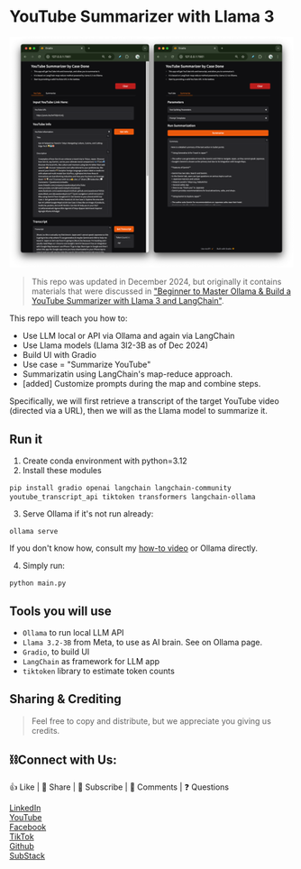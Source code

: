 # YouTube Summarizer with Llama 3

![UI example](./docs/UI%20example.png)

> This repo was updated in December 2024, but originally it contains materials that were discussed in ["Beginner to Master Ollama & Build a YouTube Summarizer with Llama 3 and LangChain"](https://www.youtube.com/live/NMObj5tBKX4?utm_source=github&utm_medium=github-readme).

This repo will teach you how to:
- Use LLM local or API via Ollama and again via LangChain
- Use Llama models (Llama 3l2-3B as of Dec 2024)
- Build UI with Gradio
- Use case = "Summarize YouTube"
- Summarizatin using LangChain's map-reduce approach.
- [added] Customize prompts during the map and combine steps.

Specifically, we will first retrieve a transcript of the target YouTube video (directed via a URL), then we will as the Llama model to summarize it.

## Run it
1. Create conda environment with python=3.12
2. Install these modules

```
pip install gradio openai langchain langchain-community youtube_transcript_api tiktoken transformers langchain-ollama
```
3. Serve Ollama if it's not run already:
```shell
ollama serve
```
If you don't know how, consult my [how-to video](https://www.youtube.com/watch?v=NMObj5tBKX4&t=1786s&utm_source=github&utm_medium=github-readme) or Ollama directly.

4. Simply run:
```shell
python main.py
```

## Tools you will use
- `Ollama` to run local LLM API
- `Llama 3.2-3B` from Meta, to use as AI brain. See on Ollama page.
- `Gradio`, to build UI
- `LangChain` as framework for LLM app
- `tiktoken` library to estimate token counts

## Sharing & Crediting

> Feel free to copy and distribute, but we appreciate you giving us credits.


## ⛓️Connect with Us:

👍 Like | 🔗 Share | 📢 Subscribe | 💬 Comments | ❓ Questions

[LinkedIn](www.linkedin.com/company/casedonebyai) <br>
[YouTube](www.youtube.com/@CaseDonebyAI) <br>
[Facebook](www.facebook.com/casedonebyai) <br>
[TikTok](www.tiktok.com/@casedonebyai) <br>
[Github](www.github.com/casedone) <br>
[SubStack](casedonebyai.substack.com)